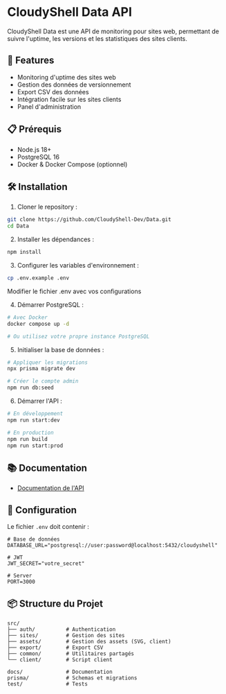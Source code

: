 # CloudyShell Data API

CloudyShell Data est une API de monitoring pour sites web, permettant de suivre l'uptime, les versions et les statistiques des sites clients.

## 🚀 Features

- Monitoring d'uptime des sites web
- Gestion des données de versionnement
- Export CSV des données
- Intégration facile sur les sites clients
- Panel d'administration

## 📋 Prérequis

- Node.js 18+
- PostgreSQL 16
- Docker & Docker Compose (optionnel)

## 🛠️ Installation

1. Cloner le repository :
```bash
git clone https://github.com/CloudyShell-Dev/Data.git
cd Data
```

2. Installer les dépendances :
```bash
npm install
```

3. Configurer les variables d'environnement :
```bash
cp .env.example .env
```
Modifier le fichier .env avec vos configurations

4. Démarrer PostgreSQL :
```bash
# Avec Docker
docker compose up -d

# Ou utilisez votre propre instance PostgreSQL
```

5. Initialiser la base de données :
```bash
# Appliquer les migrations
npx prisma migrate dev

# Créer le compte admin
npm run db:seed
```

6. Démarrer l'API :
```bash
# En développement
npm run start:dev

# En production
npm run build
npm run start:prod
```

## 📚 Documentation

- [Documentation de l'API](/docs/API_DOCUMENTATION.md)

## 🔧 Configuration

Le fichier `.env` doit contenir :

```env
# Base de données
DATABASE_URL="postgresql://user:password@localhost:5432/cloudyshell"

# JWT
JWT_SECRET="votre_secret"

# Server
PORT=3000
```

## 📦 Structure du Projet

```
src/
├── auth/          # Authentication
├── sites/         # Gestion des sites
├── assets/        # Gestion des assets (SVG, client)
├── export/        # Export CSV
├── common/        # Utilitaires partagés
└── client/        # Script client

docs/              # Documentation
prisma/            # Schemas et migrations
test/              # Tests
```